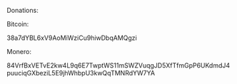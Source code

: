 Donations:

Bitcoin:

38a7dYBL6xV9AoMiWziCu9hiwDbqAMQgzi

Monero:

84VrfBxVETvE2kw4L9q6E7TwptWS11mSWZVuqgJD5XfTfmGpP6UKdmdJ4puuciqGXbeziL5E9jhWhbpU3kwQqTMNRdYW7YA
